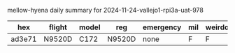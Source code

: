 mellow-hyena daily summary for 2024-11-24-vallejo1-rpi3a-uat-978

|hex|flight|model|reg|emergency|mil|weirdo|
|--|--|--|--|--|--|--|
|ad3e71|N9520D|C172|N9520D|none|F|F|
